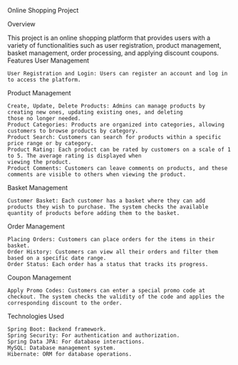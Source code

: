 Online Shopping Project

Overview

This project is an online shopping platform that provides users with a variety of functionalities such as user registration, product management, basket management, order processing, and applying discount coupons.
Features
User Management

    User Registration and Login: Users can register an account and log in to access the platform.

Product Management

    Create, Update, Delete Products: Admins can manage products by creating new ones, updating existing ones, and deleting 
    those no longer needed.
    Product Categories: Products are organized into categories, allowing customers to browse products by category.
    Product Search: Customers can search for products within a specific price range or by category.
    Product Rating: Each product can be rated by customers on a scale of 1 to 5. The average rating is displayed when 
    viewing the product.
    Product Comments: Customers can leave comments on products, and these comments are visible to others when viewing the product.

Basket Management

    Customer Basket: Each customer has a basket where they can add products they wish to purchase. The system checks the available quantity of products before adding them to the basket.

Order Management

    Placing Orders: Customers can place orders for the items in their basket.
    Order History: Customers can view all their orders and filter them based on a specific date range.
    Order Status: Each order has a status that tracks its progress.

Coupon Management

    Apply Promo Codes: Customers can enter a special promo code at checkout. The system checks the validity of the code and applies the corresponding discount to the order.

Technologies Used

    Spring Boot: Backend framework.
    Spring Security: For authentication and authorization.
    Spring Data JPA: For database interactions.
    MySQL: Database management system.
    Hibernate: ORM for database operations.
